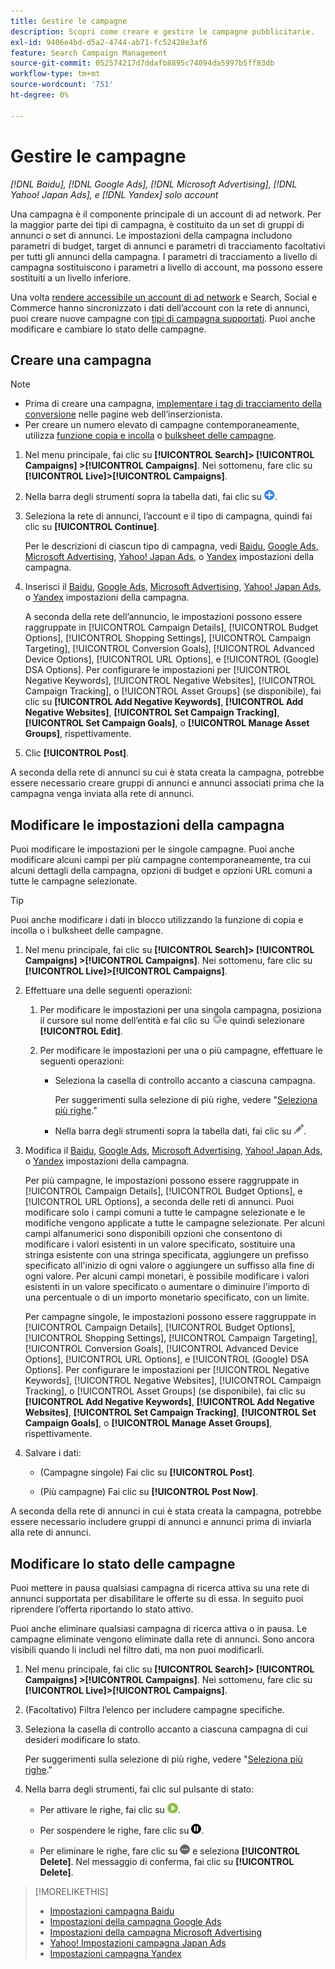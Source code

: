 ```yaml
---
title: Gestire le campagne
description: Scopri come creare e gestire le campagne pubblicitarie.
exl-id: 9406e4bd-d5a2-4744-ab71-fc52428e3af6
feature: Search Campaign Management
source-git-commit: 052574217d7ddafb8895c74094da5997b5ff83db
workflow-type: tm+mt
source-wordcount: '751'
ht-degree: 0%

---
```


# Gestire le campagne

*[!DNL Baidu], [!DNL Google Ads], [!DNL Microsoft Advertising], [!DNL Yahoo! Japan Ads], e [!DNL Yandex] solo account*

Una campagna è il componente principale di un account di ad network. Per la maggior parte dei tipi di campagna, è costituito da un set di gruppi di annunci o set di annunci. Le impostazioni della campagna includono parametri di budget, target di annunci e parametri di tracciamento facoltativi per tutti gli annunci della campagna. I parametri di tracciamento a livello di campagna sostituiscono i parametri a livello di account, ma possono essere sostituiti a un livello inferiore.

Una volta [rendere accessibile un account di ad network](/help/search-social-commerce/campaign-management/accounts/ad-network-account-manage.md) e Search, Social e Commerce hanno sincronizzato i dati dell’account con la rete di annunci, puoi creare nuove campagne con [tipi di campagna supportati](/help/search-social-commerce/introduction/supported-inventory.md). Puoi anche modificare e cambiare lo stato delle campagne.

## Creare una campagna

>[!NOTE]
>
>* Prima di creare una campagna, [implementare i tag di tracciamento della conversione](/help/search-social-commerce/tracking/conversion-tracking-about.md) nelle pagine web dell’inserzionista.
>* Per creare un numero elevato di campagne contemporaneamente, utilizza [funzione copia e incolla](/help/search-social-commerce/campaign-management/campaigns/copy-paste.md) o [bulksheet delle campagne](/help/search-social-commerce/campaign-management/bulksheets/bulksheet-about.md).

1. Nel menu principale, fai clic su **[!UICONTROL Search]> [!UICONTROL Campaigns] >[!UICONTROL Campaigns]**. Nei sottomenu, fare clic su **[!UICONTROL Live]>[!UICONTROL Campaigns]**.

1. Nella barra degli strumenti sopra la tabella dati, fai clic su ![Crea](/help/search-social-commerce/assets/add.png "Crea").

1. Seleziona la rete di annunci, l’account e il tipo di campagna, quindi fai clic su **[!UICONTROL Continue]**.

   Per le descrizioni di ciascun tipo di campagna, vedi [Baidu](/help/search-social-commerce/campaign-management/campaigns/campaign-settings-baidu.md), [Google Ads](/help/search-social-commerce/campaign-management/campaigns/campaign-settings-google.md), [Microsoft Advertising](/help/search-social-commerce/campaign-management/campaigns/campaign-settings-microsoft.md), [Yahoo! Japan Ads](/help/search-social-commerce/campaign-management/campaigns/campaign-settings-yahoo-japan.md), o [Yandex](/help/search-social-commerce/campaign-management/campaigns/campaign-settings-yandex.md) impostazioni della campagna.

1. Inserisci il [Baidu](/help/search-social-commerce/campaign-management/campaigns/campaign-settings-baidu.md), [Google Ads](/help/search-social-commerce/campaign-management/campaigns/campaign-settings-google.md), [Microsoft Advertising](/help/search-social-commerce/campaign-management/campaigns/campaign-settings-microsoft.md), [Yahoo! Japan Ads](/help/search-social-commerce/campaign-management/campaigns/campaign-settings-yahoo-japan.md), o [Yandex](/help/search-social-commerce/campaign-management/campaigns/campaign-settings-yandex.md) impostazioni della campagna.

   A seconda della rete dell’annuncio, le impostazioni possono essere raggruppate in [!UICONTROL Campaign Details], [!UICONTROL Budget Options], [!UICONTROL Shopping Settings], [!UICONTROL Campaign Targeting], [!UICONTROL Conversion Goals], [!UICONTROL Advanced Device Options], [!UICONTROL URL Options], e [!UICONTROL (Google) DSA Options]. Per configurare le impostazioni per [!UICONTROL Negative Keywords], [!UICONTROL Negative Websites], [!UICONTROL Campaign Tracking], o [!UICONTROL Asset Groups] (se disponibile), fai clic su **[!UICONTROL Add Negative Keywords]**, **[!UICONTROL Add Negative Websites]**, **[!UICONTROL Set Campaign Tracking]**, **[!UICONTROL Set Campaign Goals]**, o **[!UICONTROL Manage Asset Groups]**, rispettivamente.

1. Clic **[!UICONTROL Post]**.

A seconda della rete di annunci su cui è stata creata la campagna, potrebbe essere necessario creare gruppi di annunci e annunci associati prima che la campagna venga inviata alla rete di annunci.

## Modificare le impostazioni della campagna

Puoi modificare le impostazioni per le singole campagne. Puoi anche modificare alcuni campi per più campagne contemporaneamente, tra cui alcuni dettagli della campagna, opzioni di budget e opzioni URL comuni a tutte le campagne selezionate.

>[!TIP]
>
>Puoi anche modificare i dati in blocco utilizzando la funzione di copia e incolla o i bulksheet delle campagne.

1. Nel menu principale, fai clic su **[!UICONTROL Search]> [!UICONTROL Campaigns] >[!UICONTROL Campaigns]**. Nei sottomenu, fare clic su **[!UICONTROL Live]>[!UICONTROL Campaigns]**.

1. Effettuare una delle seguenti operazioni:

   1. Per modificare le impostazioni per una singola campagna, posiziona il cursore sul nome dell’entità e fai clic su ![Icona menu](/help/search-social-commerce/assets/arrow-dropdown-menu.png "Icona menu")e quindi selezionare **[!UICONTROL Edit]**.

   1. Per modificare le impostazioni per una o più campagne, effettuare le seguenti operazioni:

      * Seleziona la casella di controllo accanto a ciascuna campagna.

        Per suggerimenti sulla selezione di più righe, vedere &quot;[Seleziona più righe](/help/search-social-commerce/common-tasks/navigation-editing-selection/multiple-rows-select.md).&quot;

      * Nella barra degli strumenti sopra la tabella dati, fai clic su ![Modifica](/help/search-social-commerce/assets/edit.png "Modifica").

1. Modifica il [Baidu](/help/search-social-commerce/campaign-management/campaigns/campaign-settings-baidu.md), [Google Ads](/help/search-social-commerce/campaign-management/campaigns/campaign-settings-google.md), [Microsoft Advertising](/help/search-social-commerce/campaign-management/campaigns/campaign-settings-microsoft.md), [Yahoo! Japan Ads](/help/search-social-commerce/campaign-management/campaigns/campaign-settings-yahoo-japan.md), o [Yandex](/help/search-social-commerce/campaign-management/campaigns/campaign-settings-yandex.md) impostazioni della campagna.

   Per più campagne, le impostazioni possono essere raggruppate in [!UICONTROL Campaign Details], [!UICONTROL Budget Options], e [!UICONTROL URL Options], a seconda delle reti di annunci. Puoi modificare solo i campi comuni a tutte le campagne selezionate e le modifiche vengono applicate a tutte le campagne selezionate. Per alcuni campi alfanumerici sono disponibili opzioni che consentono di modificare i valori esistenti in un valore specificato, sostituire una stringa esistente con una stringa specificata, aggiungere un prefisso specificato all&#39;inizio di ogni valore o aggiungere un suffisso alla fine di ogni valore. Per alcuni campi monetari, è possibile modificare i valori esistenti in un valore specificato o aumentare o diminuire l&#39;importo di una percentuale o di un importo monetario specificato, con un limite.

   Per campagne singole, le impostazioni possono essere raggruppate in [!UICONTROL Campaign Details], [!UICONTROL Budget Options], [!UICONTROL Shopping Settings], [!UICONTROL Campaign Targeting], [!UICONTROL Conversion Goals], [!UICONTROL Advanced Device Options], [!UICONTROL URL Options], e [!UICONTROL (Google) DSA Options]. Per configurare le impostazioni per [!UICONTROL Negative Keywords], [!UICONTROL Negative Websites], [!UICONTROL Campaign Tracking], o [!UICONTROL Asset Groups] (se disponibile), fai clic su **[!UICONTROL Add Negative Keywords]**, **[!UICONTROL Add Negative Websites]**, **[!UICONTROL Set Campaign Tracking]**, **[!UICONTROL Set Campaign Goals]**, o **[!UICONTROL Manage Asset Groups]**, rispettivamente.

1. Salvare i dati:

   * (Campagne singole) Fai clic su **[!UICONTROL Post]**.

   * (Più campagne) Fai clic su **[!UICONTROL Post Now]**.

A seconda della rete di annunci in cui è stata creata la campagna, potrebbe essere necessario includere gruppi di annunci e annunci prima di inviarla alla rete di annunci.

## Modificare lo stato delle campagne

Puoi mettere in pausa qualsiasi campagna di ricerca attiva su una rete di annunci supportata per disabilitare le offerte su di essa. In seguito puoi riprendere l’offerta riportando lo stato attivo.

Puoi anche eliminare qualsiasi campagna di ricerca attiva o in pausa. Le campagne eliminate vengono eliminate dalla rete di annunci. Sono ancora visibili quando li includi nel filtro dati, ma non puoi modificarli.

1. Nel menu principale, fai clic su **[!UICONTROL Search]> [!UICONTROL Campaigns] >[!UICONTROL Campaigns]**. Nei sottomenu, fare clic su **[!UICONTROL Live]>[!UICONTROL Campaigns]**.

1. (Facoltativo) Filtra l’elenco per includere campagne specifiche.

1. Seleziona la casella di controllo accanto a ciascuna campagna di cui desideri modificare lo stato.

   Per suggerimenti sulla selezione di più righe, vedere &quot;[Seleziona più righe](/help/search-social-commerce/common-tasks/navigation-editing-selection/multiple-rows-select.md).&quot;

1. Nella barra degli strumenti, fai clic sul pulsante di stato:

   * Per attivare le righe, fai clic su ![Attiva](/help/search-social-commerce/assets/activate.png "Attiva").

   * Per sospendere le righe, fare clic su ![Pausa](/help/search-social-commerce/assets/pause.png "Pausa").

   * Per eliminare le righe, fare clic su ![Altro](/help/search-social-commerce/assets/more.png "Altro") e seleziona **[!UICONTROL Delete]**. Nel messaggio di conferma, fai clic su **[!UICONTROL Delete]**.

>[!MORELIKETHIS]
>
>* [Impostazioni campagna Baidu](/help/search-social-commerce/campaign-management/campaigns/campaign-settings-baidu.md)
>* [Impostazioni della campagna Google Ads](/help/search-social-commerce/campaign-management/campaigns/campaign-settings-google.md)
>* [Impostazioni della campagna Microsoft Advertising](/help/search-social-commerce/campaign-management/campaigns/campaign-settings-microsoft.md)
>* [Yahoo! Impostazioni campagna Japan Ads](/help/search-social-commerce/campaign-management/campaigns/campaign-settings-yahoo-japan.md)
>* [Impostazioni campagna Yandex](/help/search-social-commerce/campaign-management/campaigns/campaign-settings-yandex.md)

